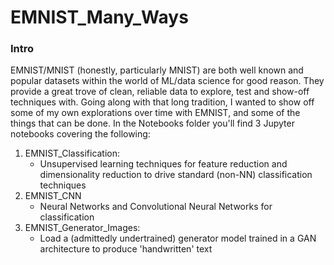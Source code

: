 # EMNIST_Many_Ways

### Intro
EMNIST/MNIST (honestly, particularly MNIST) are both well known and popular datasets within the world of ML/data science for good reason. They provide a great trove of clean, reliable data to explore, test and show-off techniques with. Going along with that long tradition, I wanted to show off some of my own explorations over time with EMNIST, and some of the things that can be done. In the Notebooks folder you'll find 3 Jupyter notebooks covering the following:
1. EMNIST_Classification:
	* Unsupervised learning techniques for feature reduction and dimensionality reduction to drive standard (non-NN) classification techniques
2. EMNIST_CNN
	* Neural Networks and Convolutional Neural Networks for classification
3. EMNIST_Generator_Images:
	* Load a (admittedly undertrained) generator model trained in a GAN architecture to produce 'handwritten' text 


